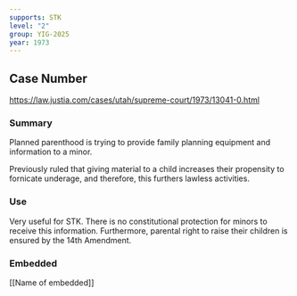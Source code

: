 ```yaml
---
supports: STK
level: "2"
group: YIG-2025
year: 1973
---
```

## Case Number

https://law.justia.com/cases/utah/supreme-court/1973/13041-0.html

### Summary

Planned parenthood is trying to provide family planning equipment and information to a minor. 
	
Previously ruled that giving material to a child increases their propensity to fornicate underage, and therefore, this furthers lawless activities. 

### Use

Very useful for STK. There is no constitutional protection for minors to receive this information. Furthermore, parental right to raise their children is ensured by the 14th Amendment. 

### Embedded

[[Name of embedded]]